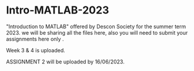 # Intro-MATLAB-2023
"Introduction to MATLAB" offered by Descon Society for the summer term 2023.
we will be sharing all the files here, also you will need to submit your assignments here only .

Week 3 & 4 is uploaded.


ASSIGNMENT 2 will be uploaded by 16/06/2023.
